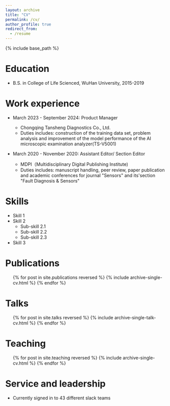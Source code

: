 ```yaml
---
layout: archive
title: "CV"
permalink: /cv/
author_profile: true
redirect_from:
  - /resume
---
```


{% include base_path %}

Education
======
* B.S. in College of Life Scienced, WuHan University, 2015-2019

Work experience
======
* March 2023 - September 2024: Product Manager
  * Chongqing Tansheng Diagnostics Co., Ltd.
  * Duties includes: construction of the training data set, problem analysis and improvement of the model performance of the AI microscopic examination analyzer(TS-V5001)
  
* March 2020 - November 2020: Assistant Editor/ Section Editor
  * MDPI（Multidisciplinary Digital Publishing Institute)
  * Duties includes: manuscript handling, peer review, paper publication and academic conferences for journal "Sensors" and its'section "Fault Diagnosis & Sensors"

Skills
======
* Skill 1
* Skill 2
  * Sub-skill 2.1
  * Sub-skill 2.2
  * Sub-skill 2.3
* Skill 3

Publications
======
  <ul>{% for post in site.publications reversed %}
    {% include archive-single-cv.html %}
  {% endfor %}</ul>
  
Talks
======
  <ul>{% for post in site.talks reversed %}
    {% include archive-single-talk-cv.html  %}
  {% endfor %}</ul>
  
Teaching
======
  <ul>{% for post in site.teaching reversed %}
    {% include archive-single-cv.html %}
  {% endfor %}</ul>
  
Service and leadership
======
* Currently signed in to 43 different slack teams
